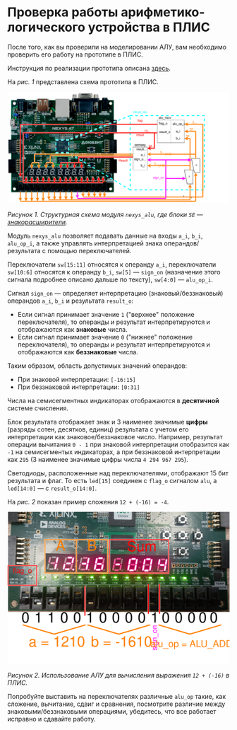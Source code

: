 # Проверка работы арифметико-логического устройства в ПЛИС

После того, как вы проверили на моделировании АЛУ, вам необходимо проверить его работу на прототипе в ПЛИС.

Инструкция по реализации прототипа описана [здесь](../../../Vivado%20Basics/How%20to%20program%20an%20fpga%20board.md).

На _рис. 1_ представлена схема прототипа в ПЛИС.

![../../../.pic/Labs/board%20files/nexys_alu_structure.drawio.svg](../../../.pic/Labs/board%20files/nexys_alu_structure.drawio.svg)

_Рисунок 1. Структурная схема модуля `nexys_alu`, где блоки `SE` — [знакорасширители](https://ru.wikipedia.org/wiki/Дополнительный_код#Расширение_знака)._

Модуль `nexys_alu` позволяет подавать данные на входы `a_i`, `b_i`, `alu_op_i`, а также управлять интерпретацией знака операндов/результата с помощью переключателей.

Переключатели `sw[15:11]` относятся к операнду `a_i`, переключатели `sw[10:6]` относятся к операнду `b_i`, `sw[5]` — `sign_on` (назначение этого сигнала подробнее описано дальше по тексту), `sw[4:0]` — `alu_op_i`.

Сигнал `sign_on` — определяет интерпретацию (знаковый/беззнаковый) операндов `a_i`, `b_i` и результата `result_o`:
-   Если сигнал принимает значение `1` ("верхнее" положение переключателя), то операнды и результат интерпретируются и отображаются как **знаковые** числа.
-   Если сигнал принимает значение `0` ("нижнее" положение переключателя), то операнды и результат интерпретируются и отображаются как **беззнаковые** числа.

Таким образом, область допустимых значений операндов:
-   При знаковой интерпретации: `[-16:15]`
-   При беззнаковой интерпретации: `[0:31]`

Числа на семисегментных индикаторах отображаются в **десятичной** системе счисления.

Блок результата отображает знак и 3 наименее значимые **цифры** (разряды сотен, десятков, единиц) результата с учетом его интерпретации как знаковое/беззнаковое число. Например, результат операции вычитания `0 - 1` при знаковой интерпретации отобразится как `-1` на семисегментых индикаторах, а при беззнаковой интерпретации как `295` (3 наименее значимые цифры числа `4 294 967 295`).

Светодиоды, расположенные над переключателями, отображают 15 бит результата и флаг. То есть `led[15]` соединен с `flag_o` сигналом `alu`, а `led[14:0]` — с `result_o[14:0]`.

На _рис. 2_ показан пример сложения `12 + (-16) = -4`.

![../../../.pic/Labs/board%20files/nexys_alu_12_plus_minus_16.drawio.svg](../../../.pic/Labs/board%20files/nexys_alu_12_plus_minus_16.drawio.svg)

_Рисунок 2. Использование АЛУ для вычисления выражения `12 + (-16)` в ПЛИС._

Попробуйте выставить на переключателях различные `alu_op` такие, как сложение, вычитание, сдвиг и сравнения, посмотрите различие между знаковыми/беззнаковыми операциями, убедитесь, что все работает исправно и сдавайте работу.
